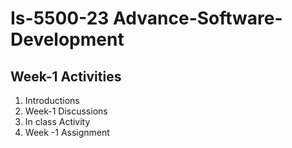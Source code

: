 # Is-5500-23 Advance-Software-Development
## Week-1 Activities
<ol>
<li> Introductions </li>
<li> Week-1 Discussions</li>
<li> In class Activity </li>
<li> Week -1 Assignment </li>
</ol>